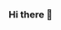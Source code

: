 ### Hi there 👋

<!--
**kushagra2jindal/kushagra2jindal** is a ✨ _special_ ✨ repository because its `README.md` (this file) appears on your GitHub profile.

Here are some ideas to get you started:

🔭 I’m currently working on Django and react.
🌱 I’m currently learning Machine learning and Data Science.
👯 I’m looking to collaborate on Blockchain.
- 🤔 I’m looking for help with ...
💬 Ask me about Blockchain, Python and Java.
📫 How to reach me: email - Kushagra2jindal@gmail.com
- 😄 Pronouns: ...
- ⚡ Fun fact: ...
-->
